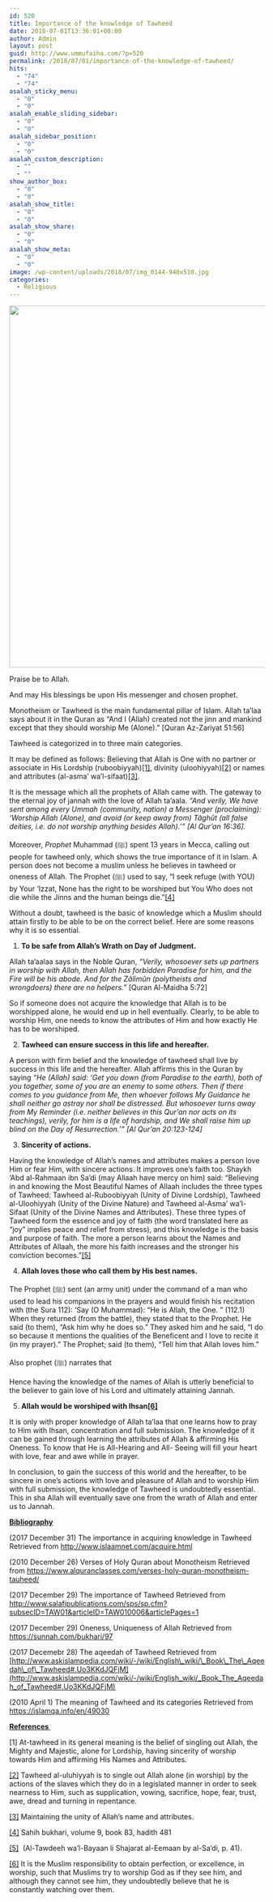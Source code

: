```yaml
---
id: 520
title: Importance of the knowledge of Tawheed
date: 2018-07-01T13:36:01+00:00
author: Admin
layout: post
guid: http://www.ummufaiha.com/?p=520
permalink: /2018/07/01/importance-of-the-knowledge-of-tawheed/
hits:
  - "74"
  - "74"
asalah_sticky_menu:
  - "0"
  - "0"
asalah_enable_sliding_sidebar:
  - "0"
  - "0"
asalah_sidebar_position:
  - "0"
  - "0"
asalah_custom_description:
  - ""
  - ""
show_author_box:
  - "0"
  - "0"
asalah_show_title:
  - "0"
  - "0"
asalah_show_share:
  - "0"
  - "0"
asalah_show_meta:
  - "0"
  - "0"
image: /wp-content/uploads/2018/07/img_0144-940x510.jpg
categories:
  - Religious
---
```

<img src="http://localhost/wordpress/wp-content/uploads/2018/07/img_0144-1.jpg" class="alignnone wp-image-564 size-full" height="715" width="1366" srcset="http://localhost/wordpress/wp-content/uploads/2018/07/img_0144-1.jpg 1366w, http://localhost/wordpress/wp-content/uploads/2018/07/img_0144-1-300x157.jpg 300w, http://localhost/wordpress/wp-content/uploads/2018/07/img_0144-1-1024x536.jpg 1024w, http://localhost/wordpress/wp-content/uploads/2018/07/img_0144-1-768x402.jpg 768w, http://localhost/wordpress/wp-content/uploads/2018/07/img_0144-1-764x400.jpg 764w, http://localhost/wordpress/wp-content/uploads/2018/07/img_0144-1-455x238.jpg 455w, http://localhost/wordpress/wp-content/uploads/2018/07/img_0144-1-267x140.jpg 267w" sizes="(max-width: 1366px) 100vw, 1366px" />

Praise be to Allah.

And may His blessings be upon His messenger and chosen prophet.

Monotheism or Tawheed is the main fundamental pillar of Islam. Allah ta’laa says about it in the Quran as “And I (Allah) created not the jinn and mankind except that they should worship Me (Alone).” [Quran Az-Zariyat 51:56]

Tawheed is categorized in to three main categories.

It may be defined as follows: Believing that Allah is One with no partner or associate in His Lordship (ruboobiyyah)<a href="#_ftn1" name="_ftnref1">[1]</a>, divinity (uloohiyyah)<a href="#_ftn2" name="_ftnref2">[2]</a> or names and attributes (al-asma’ wa’l-sifaat)<a href="#_ftn3" name="_ftnref3">[3]</a>.

It is the message which all the prophets of Allah came with. The gateway to the eternal joy of jannah with the love of Allah ta’aala. _“And verily, We have sent among every Ummah (community, nation) a Messenger (proclaiming): ‘Worship Allah (Alone), and avoid (or keep away from) Tâghût (all false deities, i.e. do not worship anything besides Allah).’” [Al Qur’an 16:36]._ 

Moreover, _Prophet_ Muhammad (ﷺ) spent 13 years in Mecca, calling out people for tawheed only, which shows the true importance of it in Islam. A person does not become a muslim unless he believes in tawheed or oneness of Allah. The Prophet (ﷺ) used to say, &#8220;I seek refuge (with YOU) by Your &#8216;Izzat, None has the right to be worshiped but You Who does not die while the Jinns and the human beings die.&#8221;<a href="#_ftn4" name="_ftnref4">[4]</a>

Without a doubt, tawheed is the basic of knowledge which a Muslim should attain firstly to be able to be on the correct belief. Here are some reasons why it is so essential.

  1. **To be safe from Allah’s Wrath on Day of Judgment.** 

Allah ta’aalaa says in the Noble Quran, _&#8220;Verily, whosoever sets up partners in worship with Allah, then Allah has forbidden Paradise for him, and the Fire will be his abode. And for the Zâlimûn (polytheists and wrongdoers) there are no helpers.&#8221;_ [Quran Al-Maidha 5:72]

So if someone does not acquire the knowledge that Allah is to be worshipped alone, he would end up in hell eventually. Clearly, to be able to worship Him, one needs to know the attributes of Him and how exactly He has to be worshiped.

<ol start="2">
  <li>
    <strong>Tawheed can ensure success in this life and hereafter. </strong>
  </li>
</ol>

A person with firm belief and the knowledge of tawheed shall live by success in this life and the hereafter. Allah affirms this in the Quran by saying _“He (Allah) said: ‘Get you down (from Paradise to the earth), both of you together, some of you are an enemy to some others. Then if there comes to you guidance from Me, then whoever follows My Guidance he shall neither go astray nor shall be distressed. But whosoever turns away from My Reminder (i.e. neither believes in this Qur’an nor acts on its teachings), verily, for him is a life of hardship, and We shall raise him up blind on the Day of Resurrection.’” [Al Qur’an 20:123-124]_

<ol start="3">
  <li>
    <strong>Sincerity of actions.</strong>
  </li>
</ol>

Having the knowledge of Allah’s names and attributes makes a person love Him or fear Him, with sincere actions. It improves one’s faith too. Shaykh ‘Abd al-Rahmaan ibn Sa’di (may Allaah have mercy on him) said: “Believing in and knowing the Most Beautiful Names of Allaah includes the three types of Tawheed: Tawheed al-Ruboobiyyah (Unity of Divine Lordship), Tawheed al-Uloohiyyah (Unity of the Divine Nature) and Tawheed al-Asma’ wa’l-Sifaat (Unity of the Divine Names and Attributes). These three types of Tawheed form the essence and joy of faith (the word translated here as “joy” implies peace and relief from stress), and this knowledge is the basis and purpose of faith. The more a person learns about the Names and Attributes of Allaah, the more his faith increases and the stronger his conviction becomes.”<a href="#_ftn5" name="_ftnref5">[5]</a>

<ol start="4">
  <li>
    <strong>Allah loves those who call them by His best names.</strong>
  </li>
</ol>

The Prophet (ﷺ) sent (an army unit) under the command of a man who used to lead his companions in the prayers and would finish his recitation with (the Sura 112): &#8216;Say (O Muhammad): &#8220;He is Allah, the One. &#8221; (112.1) When they returned (from the battle), they stated that to the Prophet. He said (to them), &#8220;Ask him why he does so.&#8221; They asked him and he said, &#8220;I do so because it mentions the qualities of the Beneficent and I love to recite it (in my prayer).&#8221; The Prophet; said (to them), &#8220;Tell him that Allah loves him.&#8221;

Also prophet (ﷺ) narrates that

Hence having the knowledge of the names of Allah is utterly beneficial to the believer to gain love of his Lord and ultimately attaining Jannah.

<ol start="5">
  <li>
    <strong>Allah would be worshiped with Ihsan<a href="#_ftn6" name="_ftnref6">[6]</a></strong>
  </li>
</ol>

It is only with proper knowledge of Allah ta’laa that one learns how to pray to Him with Ihsan, concentration and full submission. The knowledge of it can be gained through learning the attributes of Allah & affirming His Oneness. To know that He is All-Hearing and All- Seeing will fill your heart with love, fear and awe while in prayer.

In conclusion, to gain the success of this world and the hereafter, to be sincere in one’s actions with love and pleasure of Allah and to worship Him with full submission, the knowledge of Tawheed is undoubtedly essential. This in sha Allah will eventually save one from the wrath of Allah and enter us to Jannah.

**<u>Bibliography</u>**

(2017 December 31) The importance in acquiring knowledge in Tawheed Retrieved from <http://www.islaamnet.com/acquire.html>

(2010 December 26) Verses of Holy Quran about Monotheism Retrieved from <https://www.alquranclasses.com/verses-holy-quran-monotheism-tauheed/>

(2017 December 29) The importance of Tawheed Retrieved from <http://www.salafipublications.com/sps/sp.cfm?subsecID=TAW01&articleID=TAW010006&articlePages=1>

(2017 December 29) Oneness, Uniqueness of Allah Retrieved from <https://sunnah.com/bukhari/97>

(2017 Decemebr 28) The aqeedah of Tawheed Retrieved from [http://www.askislampedia.com/wiki/-/wiki/English\_wiki/\_Book\_The\_Aqeedah\_of\_Tawheed#.Uo3KKdJQFjM](http://www.askislampedia.com/wiki/-/wiki/English_wiki/_Book_The_Aqeedah_of_Tawheed#.Uo3KKdJQFjM)

(2010 April 1) The meaning of Tawheed and its categories Retrieved from <https://islamqa.info/en/49030>

**<u>References </u>**

[1] At-tawheed in its general meaning is the belief of singling out Allah, the Mighty and Majestic, alone for Lordship, having sincerity of worship towards Him and affirming His Names and Attributes.

<a href="#_ftnref2" name="_ftn2">[2]</a> Tawheed al-uluhiyyah is to single out Allah alone (in worship) by the actions of the slaves which they do in a legislated manner in order to seek nearness to Him, such as supplication, vowing, sacrifice, hope, fear, trust, awe, dread and turning in repentance.

<a href="#_ftnref3" name="_ftn3">[3]</a> Maintaining the unity of Allah’s name and attributes.

<a href="#_ftnref4" name="_ftn4">[4]</a> Sahih bukhari, volume 9, book 83, hadith 481

<a href="#_ftnref5" name="_ftn5">[5]</a>  (Al-Tawdeeh wa’l-Bayaan li Shajarat al-Eemaan by al-Sa’di, p. 41).

<a href="#_ftnref6" name="_ftn6">[6]</a> It is the Muslim responsibility to obtain perfection, or excellence, in worship, such that Muslims try to worship God as if they see him, and although they cannot see him, they undoubtedly believe that he is constantly watching over them.